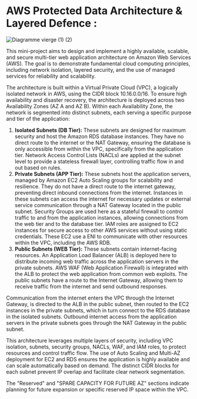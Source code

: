 # AWS Protected Data Architecture & Layered Defence :
![Diagramme vierge (1) (2)](https://github.com/user-attachments/assets/ff3a7c39-6c4f-4c66-a995-aff7e417bf98)



This mini-project aims to design and implement a highly available, scalable, and secure multi-tier web application architecture on Amazon Web Services (AWS). The goal is to demonstrate fundamental cloud computing principles, including network isolation, layered security, and the use of managed services for reliability and scalability.

The architecture is built within a Virtual Private Cloud (VPC), a logically isolated network in AWS, using the CIDR block 10.16.0.0/16. To ensure high availability and disaster recovery, the architecture is deployed across two Availability Zones (AZ A and AZ B). Within each Availability Zone, the network is segmented into distinct subnets, each serving a specific purpose and tier of the application:

1. **Isolated Subnets (DB Tier):** These subnets are designed for maximum security and host the Amazon RDS database instances. They have no direct route to the internet or the NAT Gateway, ensuring the database is only accessible from within the VPC, specifically from the application tier. Network Access Control Lists (NACLs) are applied at the subnet level to provide a stateless firewall layer, controlling traffic flow in and out based on rules. 
2. **Private Subnets (APP Tier):** These subnets host the application servers, managed by Amazon EC2 Auto Scaling groups for scalability and resilience. They do not have a direct route to the internet gateway, preventing direct inbound connections from the internet. Instances in these subnets can access the internet for necessary updates or external service communication through a NAT Gateway located in the public subnet. Security Groups are used here as a stateful firewall to control traffic to and from the application instances, allowing connections from the web tier and to the database tier. IAM roles are assigned to EC2 instances for secure access to other AWS services without using static credentials. These EC2 use a ENI to communicate with other resources within the VPC, including the AWS RDB.
3. **Public Subnets (WEB Tier):** These subnets contain internet-facing resources. An Application Load Balancer (ALB) is deployed here to distribute incoming web traffic across the application servers in the private subnets. AWS WAF (Web Application Firewall) is integrated with the ALB to protect the web application from common web exploits. The public subnets have a route to the Internet Gateway, allowing them to receive traffic from the internet and send outbound responses.

Communication from the internet enters the VPC through the Internet Gateway, is directed to the ALB in the public subnet, then routed to the EC2 instances in the private subnets, which in turn connect to the RDS database in the isolated subnets. Outbound internet access from the application servers in the private subnets goes through the NAT Gateway in the public subnet.

This architecture leverages multiple layers of security, including VPC isolation, subnets, security groups, NACLs, WAF, and IAM roles, to protect resources and control traffic flow. The use of Auto Scaling and Multi-AZ deployment for EC2 and RDS ensures the application is highly available and can scale automatically based on demand. The distinct CIDR blocks for each subnet prevent IP overlap and facilitate clear network segmentation.

The "Reserved" and "SPARE CAPACITY FOR FUTURE AZ" sections indicate planning for future expansion or specific reserved IP space within the VPC.
